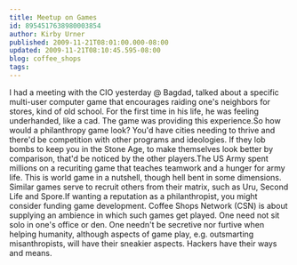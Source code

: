 ```yaml
---
title: Meetup on Games
id: 8954517638980003854
author: Kirby Urner
published: 2009-11-21T08:01:00.000-08:00
updated: 2009-11-21T08:10:45.595-08:00
blog: coffee_shops
tags: 
---
```


I had a meeting with the CIO yesterday @ Bagdad, talked about a specific multi-user computer game that encourages raiding one's neighbors for stores, kind of old school.  For the first time in his life, he was feeling underhanded, like a cad.  The game was providing this experience.So how would a philanthropy game look?  You'd have cities needing to thrive and there'd be competition with other programs and ideologies.  If they lob bombs to keep you in the Stone Age, to make themselves look better by comparison, that'd be noticed by the other players.The US Army spent millions on a recuriting game that teaches teamwork and a hunger for army life.  This is world game in a nutshell, though hell bent in some dimensions.  Similar games serve to recruit others from their matrix, such as Uru, Second Life and Spore.If wanting a reputation as a philanthropist, you might consider funding game development.  Coffee Shops Network (CSN) is about supplying an ambience in which such games get played.  One need not sit solo in one's office or den.  One needn't be secretive nor furtive when helping humanity, although aspects of game play, e.g. outsmarting misanthropists, will have their sneakier aspects.  Hackers have their ways and means.